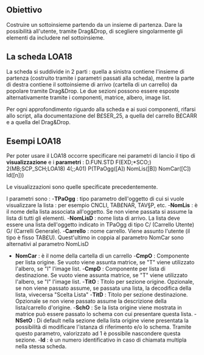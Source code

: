 ## Obiettivo
Costruire un sottoinsieme partendo da un insieme di partenza. Dare la possibilità all'utente, tramite Drag&Drop, di scegliere singolarmente gli elementi da includere nel sottoinsieme.

## La scheda LOA18

La scheda si suddivide in 2 parti :  quella a sinistra contiene l'insieme di partenza (costruito tramite i parametri passati alla scheda), mentre la parte di destra contiene il sottoinsieme di arrivo (cartella di un carrello) da popolare tramite Drag&Drop.
Le due sezioni possono essere esposte alternativamente tramite i componenti, matrice, albero, image list.

Per ogni approfondimento riguardo alla scheda e ai suoi componenti, rifarsi allo script, alla documentazione del B£SER_25, a quella del carrello B£CARR e a quella del Drag&Drop.

## Esempi LOA18
Per poter usare il LOA18 occorre specificare nei parametri di lancio il tipo di **visualizzazione** e i **parametri** : 
D.FUN.STD F(EXD;*SCO;) 2(MB;SCP_SCH;LOA18) 4(;;A01) P(TPaOgg([A]) NomLis([B]) NomCar([C]) Id([n]))

Le visualizzazioni sono quelle specificate precedentemente.

I parametri sono : 
-**TPaOgg** :  tipo parametro dell'oggetto di cui si vuole visualizzare la lista :  per esempio CNCLI, TAB£NAR, TAV§P, etc.
-**NomLis** :  è il nome della lista associata all'oggetto. Se non viene passata si assume la lista di tutti gli elementi.
-**NomLisD** :  nome lista di arrivo. La lista deve essere una lista dell'oggetto indicato in TPaOgg di tipo C/ (Carrello Utente) G/ (Carrelli Generale).
-**Carrello** :  nome carrello. Viene assunto l'utente (il tipo è fisso TAB£U). Quest'ultimo in coppia al parametro NomCar sono alternativi al parametro NomLisD
- **NomCar** :  è il nome della cartella di un carrello
-**CmpO** :  Componente per lista origine. Se vuoto viene assunta matrice, se "T" viene utilizzato l'albero, se "I" l'image list.
-**CmpD** :  Componente per lista di destinazione. Se vuoto viene assunta matrice, se "T" viene utilizzato l'albero, se "I" l'image list.
-**TitO** :  Titolo per sezione origine. Opzionale, se non viene passato assume, se passata una lista, la decodifica della lista, vivecersa "Scelta Lista"
-**TitD** :  Titolo per sezione destinazione. Opzionale se non viene passato assume la descrizione della lista/carrello d'origine.
-**SchO** :  Se la lista origine viene mostrata in matrice può essere passato lo schema con cui presentare questa lista.
-**NSetO** :  Di default nella sezione della lista origine viene presentata la possibilità di modificare l'istanza di riferimento e/o lo schema. Tramite questo parametro, valorizzato ad 1 è possibile nascondere questa sezione.
-**Id** :  è un numero identificativo in caso di chiamata multipla nella stessa scheda.







